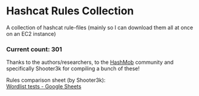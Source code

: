 # Hashcat Rules Collection

A collection of hashcat rule-files (mainly so I can download them all at once on an EC2 instance)

### Current count: 301

Thanks to the authors/researchers, to the [HashMob](https://hashmob.net/) community and specifically Shooter3k for compiling a bunch of these!

Rules comparison sheet (by Shooter3k):<br>
[Wordlist tests - Google Sheets](https://docs.google.com/spreadsheets/d/1qQNwggWIWtL-m0EYrRg_vdwHOrZCY-SnWcYTwQN0fMk/edit#gid=1952927995)